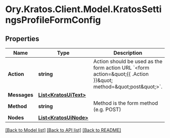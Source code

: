 # Ory.Kratos.Client.Model.KratosSettingsProfileFormConfig

## Properties

Name | Type | Description | Notes
------------ | ------------- | ------------- | -------------
**Action** | **string** | Action should be used as the form action URL &#x60;&lt;form action&#x3D;\&quot;{{ .Action }}\&quot; method&#x3D;\&quot;post\&quot;&gt;&#x60;. | 
**Messages** | [**List&lt;KratosUiText&gt;**](KratosUiText.md) |  | [optional] 
**Method** | **string** | Method is the form method (e.g. POST) | 
**Nodes** | [**List&lt;KratosUiNode&gt;**](KratosUiNode.md) |  | 

[[Back to Model list]](../README.md#documentation-for-models) [[Back to API list]](../README.md#documentation-for-api-endpoints) [[Back to README]](../README.md)

